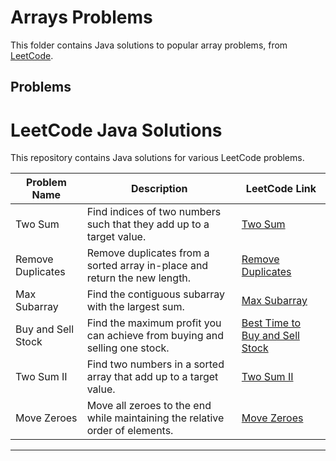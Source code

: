 # Arrays Problems

This folder contains Java solutions to popular array problems, from [LeetCode](https://leetcode.com/).

## Problems

# LeetCode Java Solutions

This repository contains Java solutions for various LeetCode problems.

| Problem Name             | Description                                                                 | LeetCode Link                                                                 |
|--------------------------|-----------------------------------------------------------------------------|-------------------------------------------------------------------------------|
| Two Sum                  | Find indices of two numbers such that they add up to a target value.        | [Two Sum](https://leetcode.com/problems/two-sum/description/)                |
| Remove Duplicates        | Remove duplicates from a sorted array in-place and return the new length.   | [Remove Duplicates](https://leetcode.com/problems/remove-duplicates-from-sorted-array/) |
| Max Subarray             | Find the contiguous subarray with the largest sum.                          | [Max Subarray](https://leetcode.com/problems/maximum-subarray/)              |
| Buy and Sell Stock       | Find the maximum profit you can achieve from buying and selling one stock.  | [Best Time to Buy and Sell Stock](https://leetcode.com/problems/best-time-to-buy-and-sell-stock/) |
| Two Sum II               | Find two numbers in a sorted array that add up to a target value.           | [Two Sum II](https://leetcode.com/problems/two-sum-ii-input-array-is-sorted/) |
| Move Zeroes              | Move all zeroes to the end while maintaining the relative order of elements.| [Move Zeroes](https://leetcode.com/problems/move-zeroes/)                    |

---

